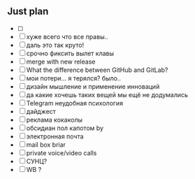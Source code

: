 ## Just plan
- [ ] 
- [ ] хуже всего что все правы.. 
- [ ] даль это так круто! 
- [ ] срочно фиксить вылет клавы
- [ ] merge with new release
- [ ] What the difference between GitHub and GitLab?
- [ ] мои потери... я терялся? было..
- [ ] дизайн мышление и применение инноваций 
- [ ] да какие хочешь таких вещей мы ещё не додумались
- [ ] Telegram неудобная психология 
- [ ] дайджест
- [ ] реклама кокаколы
- [ ] обсидиан пол капотом by
- [ ] электронная почта
- [ ] mail box briar
- [ ] private voice/video calls
- [ ] СУНЦ?
- [ ] WB ?
